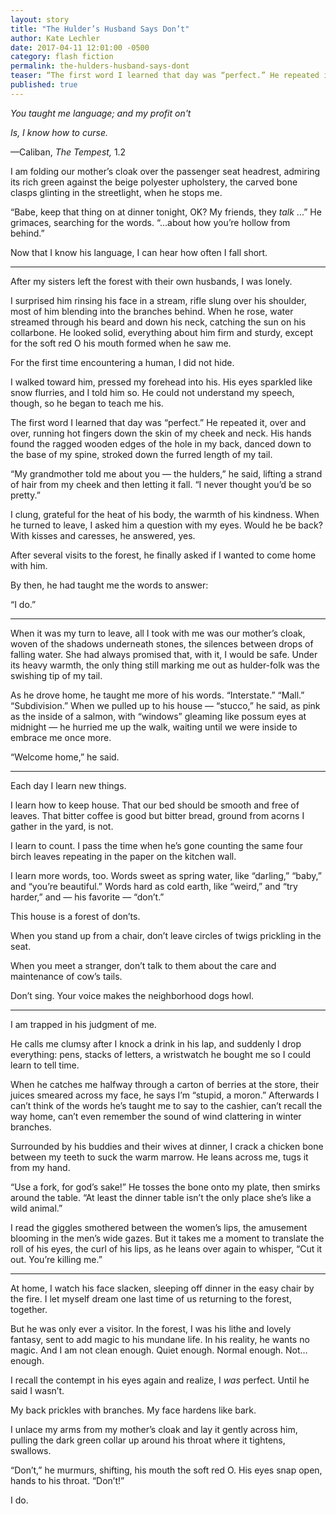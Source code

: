 ```yaml
---
layout: story
title: "The Hulder’s Husband Says Don’t"
author: Kate Lechler
date: 2017-04-11 12:01:00 -0500
category: flash fiction
permalink: the-hulders-husband-says-dont
teaser: “The first word I learned that day was “perfect.” He repeated it, over and over, running hot fingers down the skin of my cheek and neck. His hands found the ragged wooden edges of the hole in my back, danced down to the base of my spine, stroked down the furred length of my tail.”
published: true
---
```


*You taught me language; and my profit on't*

*Is, I know how to curse.*

—Caliban, *The Tempest,* 1.2

I am folding our mother’s cloak over the passenger seat headrest, admiring its rich green against the beige polyester upholstery, the carved bone clasps glinting in the streetlight, when he stops me.

“Babe, keep that thing on at dinner tonight, OK? My friends, they *talk* ...” He grimaces, searching for the words. “...about how you’re hollow from behind.”

Now that I know his language, I can hear how often I fall short.

----

After my sisters left the forest with their own husbands, I was lonely.

I surprised him rinsing his face in a stream, rifle slung over his shoulder, most of him blending into the branches behind. When he rose, water streamed through his beard and down his neck, catching the sun on his collarbone. He looked solid, everything about him firm and sturdy, except for the soft red O his mouth formed when he saw me.

For the first time encountering a human, I did not hide.

I walked toward him, pressed my forehead into his. His eyes sparkled like snow flurries, and I told him so. He could not understand my speech, though, so he began to teach me his.

The first word I learned that day was “perfect.” He repeated it, over and over, running hot fingers down the skin of my cheek and neck. His hands found the ragged wooden edges of the hole in my back, danced down to the base of my spine, stroked down the furred length of my tail.

“My grandmother told me about you — the hulders,” he said, lifting a strand of hair from my cheek and then letting it fall. “I never thought you’d be so pretty.”

I clung, grateful for the heat of his body, the warmth of his kindness. When he turned to leave, I asked him a question with my eyes. Would he be back? With kisses and caresses, he answered, yes.

After several visits to the forest, he finally asked if I wanted to come home with him.

By then, he had taught me the words to answer:

“I do.”

----

When it was my turn to leave, all I took with me was our mother’s cloak, woven of the shadows underneath stones, the silences between drops of falling water. She had always promised that, with it, I would be safe. Under its heavy warmth, the only thing still marking me out as hulder-folk was the swishing tip of my tail.

As he drove home, he taught me more of his words. “Interstate.” “Mall.” “Subdivision.” When we pulled up to his house — “stucco,” he said, as pink as the inside of a salmon, with “windows” gleaming like possum eyes at midnight — he hurried me up the walk, waiting until we were inside to embrace me once more.

“Welcome home,” he said.

----

Each day I learn new things.

I learn how to keep house. That our bed should be smooth and free of leaves. That bitter coffee is good but bitter bread, ground from acorns I gather in the yard, is not.

I learn to count. I pass the time when he’s gone counting the same four birch leaves repeating in the paper on the kitchen wall.

I learn more words, too. Words sweet as spring water, like “darling,” “baby,” and “you’re beautiful.” Words hard as cold earth, like “weird,” and “try harder,” and — his favorite — “don’t.”

This house is a forest of don’ts.

When you stand up from a chair, don’t leave circles of twigs prickling in the seat.

When you meet a stranger, don’t talk to them about the care and maintenance of cow’s tails.

Don’t sing. Your voice makes the neighborhood dogs howl.

----

I am trapped in his judgment of me.

He calls me clumsy after I knock a drink in his lap, and suddenly I drop everything: pens, stacks of letters, a wristwatch he bought me so I could learn to tell time.

When he catches me halfway through a carton of berries at the store, their juices smeared across my face, he says I’m “stupid, a moron.” Afterwards I can’t think of the words he’s taught me to say to the cashier, can’t recall the way home, can’t even remember the sound of wind clattering in winter branches.

Surrounded by his buddies and their wives at dinner, I crack a chicken bone between my teeth to suck the warm marrow. He leans across me, tugs it from my hand.

“Use a fork, for god’s sake!” He tosses the bone onto my plate, then smirks around the table. “At least the dinner table isn’t the only place she’s like a wild animal.”

I read the giggles smothered between the women’s lips, the amusement blooming in the men’s wide gazes. But it takes me a moment to translate the roll of his eyes, the curl of his lips, as he leans over again to whisper, “Cut it out. You’re killing me.”

----

At home, I watch his face slacken, sleeping off dinner in the easy chair by the fire. I let myself dream one last time of us returning to the forest, together.

But he was only ever a visitor. In the forest, I was his lithe and lovely fantasy, sent to add magic to his mundane life. In his reality, he wants no magic. And I am not clean enough. Quiet enough. Normal enough. Not… enough.

I recall the contempt in his eyes again and realize, I *was* perfect. Until he said I wasn’t.

My back prickles with branches. My face hardens like bark.

I unlace my arms from my mother’s cloak and lay it gently across him, pulling the dark green collar up around his throat where it tightens, swallows.

“Don’t,” he murmurs, shifting, his mouth the soft red O. His eyes snap open, hands to his throat. “Don’t!”

I do.
